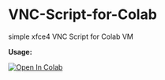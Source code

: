 # VNC-Script-for-Colab
simple xfce4 VNC Script for Colab VM

<b>Usage:</b>

<a href="https://colab.research.google.com/github/K-E-N-W-A-Y/VNC-Script-for-Colab/blob/master/VNC_Server_Colab_%5BKENWAY%5D.ipynb" target="_parent\"><img src="https://colab.research.google.com/assets/colab-badge.svg" alt="Open In Colab"/></a>
